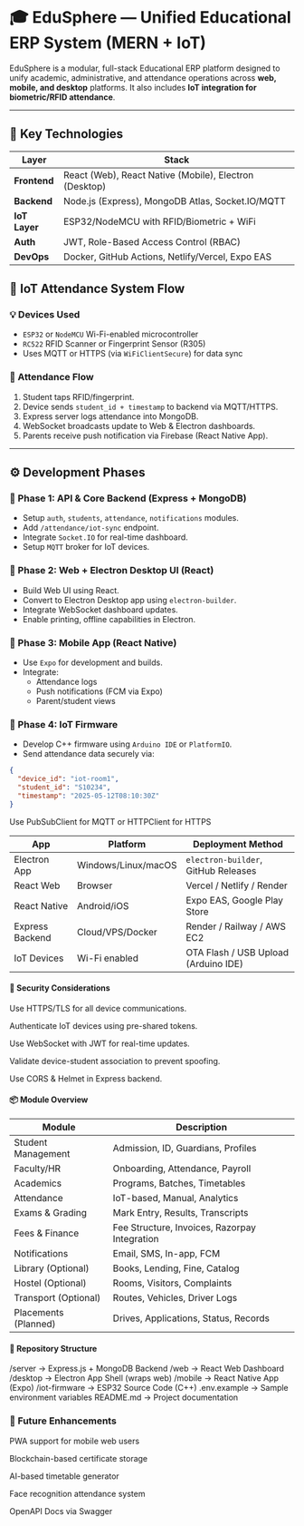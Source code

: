 # 🎓 EduSphere — Unified Educational ERP System (MERN + IoT)

EduSphere is a modular, full-stack Educational ERP platform designed to unify academic, administrative, and attendance operations across **web, mobile, and desktop** platforms. It also includes **IoT integration for biometric/RFID attendance**.

---

## 🧠 Key Technologies

| Layer         | Stack                                                    |
|---------------|----------------------------------------------------------|
| **Frontend**  | React (Web), React Native (Mobile), Electron (Desktop)   |
| **Backend**   | Node.js (Express), MongoDB Atlas, Socket.IO/MQTT         |
| **IoT Layer** | ESP32/NodeMCU with RFID/Biometric + WiFi                 |
| **Auth**      | JWT, Role-Based Access Control (RBAC)                    |
| **DevOps**    | Docker, GitHub Actions, Netlify/Vercel, Expo EAS         |



## 🧾 IoT Attendance System Flow

### 💡 Devices Used
- `ESP32` or `NodeMCU` Wi-Fi-enabled microcontroller
- `RC522` RFID Scanner or Fingerprint Sensor (R305)
- Uses MQTT or HTTPS (via `WiFiClientSecure`) for data sync

### 🔄 Attendance Flow
1. Student taps RFID/fingerprint.
2. Device sends `student_id + timestamp` to backend via MQTT/HTTPS.
3. Express server logs attendance into MongoDB.
4. WebSocket broadcasts update to Web & Electron dashboards.
5. Parents receive push notification via Firebase (React Native App).

---

## ⚙️ Development Phases

### 🔹 Phase 1: API & Core Backend (Express + MongoDB)
- Setup `auth`, `students`, `attendance`, `notifications` modules.
- Add `/attendance/iot-sync` endpoint.
- Integrate `Socket.IO` for real-time dashboard.
- Setup `MQTT` broker for IoT devices.

### 🔹 Phase 2: Web + Electron Desktop UI (React)
- Build Web UI using React.
- Convert to Electron Desktop app using `electron-builder`.
- Integrate WebSocket dashboard updates.
- Enable printing, offline capabilities in Electron.

### 🔹 Phase 3: Mobile App (React Native)
- Use `Expo` for development and builds.
- Integrate:
  - Attendance logs
  - Push notifications (FCM via Expo)
  - Parent/student views

### 🔹 Phase 4: IoT Firmware
- Develop C++ firmware using `Arduino IDE` or `PlatformIO`.
- Send attendance data securely via:
```json
{
  "device_id": "iot-room1",
  "student_id": "S10234",
  "timestamp": "2025-05-12T08:10:30Z"
}
```
Use PubSubClient for MQTT or HTTPClient for HTTPS

| App             | Platform            | Deployment Method                    |
| --------------- | ------------------- | ------------------------------------ |
| Electron App    | Windows/Linux/macOS | `electron-builder`, GitHub Releases  |
| React Web       | Browser             | Vercel / Netlify / Render            |
| React Native    | Android/iOS         | Expo EAS, Google Play Store          |
| Express Backend | Cloud/VPS/Docker    | Render / Railway / AWS EC2           |
| IoT Devices     | Wi-Fi enabled       | OTA Flash / USB Upload (Arduino IDE) |


#### 🔐 Security Considerations
Use HTTPS/TLS for all device communications.

Authenticate IoT devices using pre-shared tokens.

Use WebSocket with JWT for real-time updates.

Validate device-student association to prevent spoofing.

Use CORS & Helmet in Express backend.

#### 📦 Module Overview
| Module               | Description                                   |
| -------------------- | --------------------------------------------- |
| Student Management   | Admission, ID, Guardians, Profiles            |
| Faculty/HR           | Onboarding, Attendance, Payroll               |
| Academics            | Programs, Batches, Timetables                 |
| Attendance           | IoT-based, Manual, Analytics                  |
| Exams & Grading      | Mark Entry, Results, Transcripts              |
| Fees & Finance       | Fee Structure, Invoices, Razorpay Integration |
| Notifications        | Email, SMS, In-app, FCM                       |
| Library (Optional)   | Books, Lending, Fine, Catalog                 |
| Hostel (Optional)    | Rooms, Visitors, Complaints                   |
| Transport (Optional) | Routes, Vehicles, Driver Logs                 |
| Placements (Planned) | Drives, Applications, Status, Records         |

#### 📁 Repository Structure
/server           → Express.js + MongoDB Backend
/web              → React Web Dashboard
/desktop          → Electron App Shell (wraps web)
/mobile           → React Native App (Expo)
/iot-firmware     → ESP32 Source Code (C++)
.env.example      → Sample environment variables
README.md         → Project documentation

### 📌 Future Enhancements
PWA support for mobile web users

Blockchain-based certificate storage

AI-based timetable generator

Face recognition attendance system

OpenAPI Docs via Swagger

